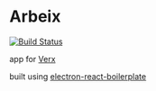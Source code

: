# Arbeix

[![Build Status](https://travis-ci.com/ZetDude/arbeix.svg?branch=master)](https://travis-ci.com/ZetDude/arbeix)

app for [Verx](https://verx.ee)

built using [electron-react-boilerplate](https://github.com/electron-react-boilerplate/electron-react-boilerplate)
